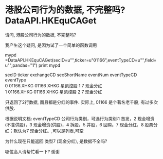 # 港股公司行为的数据, 不完整吗? DataAPI.HKEquCAGet

请问, 港股公司行为的数据, 不完整吗?

我产生这个疑问, 是因为试了一个简单的函数调用

mypd =DataAPI.HKEquCAGet(secID=u"",ticker=u"01166",eventTypeCD=u"",field=u"",pandas="1")
print mypd


   secID ticker exchangeCD secShortName  eventNum  eventTypeCD eventType  \
0  01166.XHKG  01166       XHKG         星凯控股         1            7      现金分红   
1  01166.XHKG  01166       XHKG         星凯控股         2            7      现金分红   

只返回了2行数据, 而且都是分红的事件.
实际上, 01166 是个著名老千股, 有过多次 供股.

根据说明文档:
eventTypeCD  公司行为类别，可选行为类别:1 首发，2 现金增资(不含供股)，3 现金增资(供股)，4 拆股，5 并股，6 回购，7 现金分红，8 股票分红；默认为7 现金分红。,可以是列表,可空

为什么现在只能返回  类型7 (现金分红),  是数据不全吗?

哪位高人请帮忙看一下?  谢谢